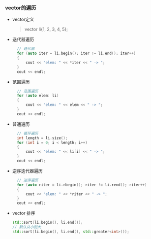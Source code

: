 ### vector的遍历
* vector定义
  > vector<int> li{1, 2, 3, 4, 5};
* 迭代器遍历
  ```c++
    // 迭代器
    for (auto iter = li.begin(); iter != li.end(); iter++)
    {
        cout << "elem: " << *iter << " -> ";
    }
    cout << endl;
  ```
* 范围遍历
  ```c++
    // 范围遍历
    for (auto elem: li)
    {
        cout << "elem: " << elem << " -> ";
    }
    cout << endl;
  ```
* 普通遍历
  ```C++
    // 循环遍历
    int length = li.size();
    for (int i = 0; i < length; i++)
    {
        cout << "elem: " << li[i] << " -> ";
    }
    cout << endl;
  ```
* 逆序迭代器遍历
  ```C++
    // 逆序遍历
    for (auto riter = li.rbegin(); riter != li.rend(); riter++)
    {
        cout << "elem: " << *riter << " -> ";
    }
    cout << endl;
  ```

* vector 排序
  ```cpp
  std::sort(li.begin(), li.end());
  // 默认从小到大
  std::sort(li.begin(), li.end(), std::greater<int>());
  ```